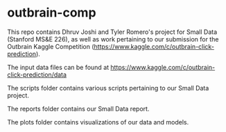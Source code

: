 # outbrain-comp

This repo contains Dhruv Joshi and Tyler Romero's project for Small Data (Stanford MS&E 226), as well as work pertaining to our submission for the Outbrain Kaggle Competition (https://www.kaggle.com/c/outbrain-click-prediction).

The input data files can be found at https://www.kaggle.com/c/outbrain-click-prediction/data

The scripts folder contains various scripts pertaining to our Small Data project.

The reports folder contains our Small Data report.

The plots folder contains visualizations of our data and models.
